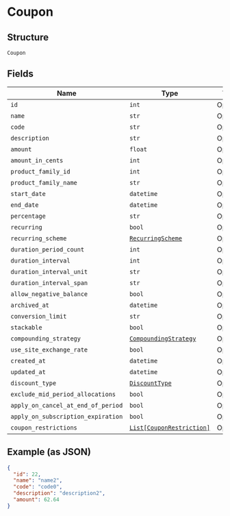
# Coupon

## Structure

`Coupon`

## Fields

| Name | Type | Tags | Description |
|  --- | --- | --- | --- |
| `id` | `int` | Optional | - |
| `name` | `str` | Optional | - |
| `code` | `str` | Optional | - |
| `description` | `str` | Optional | - |
| `amount` | `float` | Optional | - |
| `amount_in_cents` | `int` | Optional | - |
| `product_family_id` | `int` | Optional | - |
| `product_family_name` | `str` | Optional | - |
| `start_date` | `datetime` | Optional | - |
| `end_date` | `datetime` | Optional | - |
| `percentage` | `str` | Optional | - |
| `recurring` | `bool` | Optional | - |
| `recurring_scheme` | [`RecurringScheme`](../../doc/models/recurring-scheme.md) | Optional | - |
| `duration_period_count` | `int` | Optional | - |
| `duration_interval` | `int` | Optional | - |
| `duration_interval_unit` | `str` | Optional | - |
| `duration_interval_span` | `str` | Optional | - |
| `allow_negative_balance` | `bool` | Optional | - |
| `archived_at` | `datetime` | Optional | - |
| `conversion_limit` | `str` | Optional | - |
| `stackable` | `bool` | Optional | - |
| `compounding_strategy` | [`CompoundingStrategy`](../../doc/models/compounding-strategy.md) | Optional | - |
| `use_site_exchange_rate` | `bool` | Optional | - |
| `created_at` | `datetime` | Optional | - |
| `updated_at` | `datetime` | Optional | - |
| `discount_type` | [`DiscountType`](../../doc/models/discount-type.md) | Optional | - |
| `exclude_mid_period_allocations` | `bool` | Optional | - |
| `apply_on_cancel_at_end_of_period` | `bool` | Optional | - |
| `apply_on_subscription_expiration` | `bool` | Optional | - |
| `coupon_restrictions` | [`List[CouponRestriction]`](../../doc/models/coupon-restriction.md) | Optional | - |

## Example (as JSON)

```json
{
  "id": 22,
  "name": "name2",
  "code": "code0",
  "description": "description2",
  "amount": 62.64
}
```

